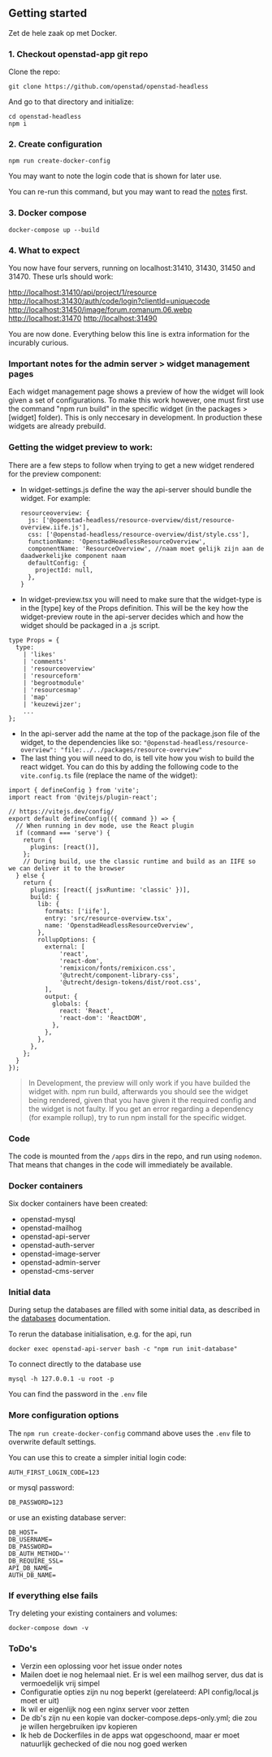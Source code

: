 ## Getting started

Zet de hele zaak op met Docker.

### 1. Checkout openstad-app git repo

Clone the repo:

```
git clone https://github.com/openstad/openstad-headless
```

And go to that directory and initialize:

```
cd openstad-headless
npm i
```

### 2. Create configuration

```
npm run create-docker-config
```

You may want to note the login code that is shown for later use.

You can re-run this command, but you may want to read the [notes](#Notes) first.

### 3. Docker compose

```
docker-compose up --build
```

### 4. What to expect

You now have four servers, running on localhost:31410, 31430, 31450 and 31470. These urls should work:

[http://localhost:31410/api/project/1/resource](http://localhost:31410/api/project/1/resource)  
[http://localhost:31430/auth/code/login?clientId=uniquecode](http://localhost:31430/auth/code/login?clientId=uniquecode)  
[http://localhost:31450/image/forum.romanum.06.webp](http://localhost:31450/image/forum.romanum.06.webp)  
[http://localhost:31470](http://localhost:31470)
[http://localhost:31490](http://localhost:31490)

You are now done. Everything below this line is extra information for the incurably curious.

### Important notes for the admin server > widget management pages
Each widget management page shows a preview of how the widget will look given a set of configurations.
To make this work however, one must first use the command "npm run build" in the specific widget (in the packages > [widget] folder). This is only neccesary in development. In production these widgets are already prebuild.

### Getting the widget preview to work:
There are a few steps to follow when trying to get a new widget rendered for the preview component:
* In widget-settings.js define the way the api-server should bundle the widget. For example:
  ```
  resourceoverview: {
    js: ['@openstad-headless/resource-overview/dist/resource-overview.iife.js'],
    css: ['@openstad-headless/resource-overview/dist/style.css'],
    functionName: 'OpenstadHeadlessResourceOverview',
    componentName: 'ResourceOverview', //naam moet gelijk zijn aan de daadwerkelijke component naam
    defaultConfig: {
      projectId: null,
    },
  }
  ```
* In widget-preview.tsx you will need to make sure that the widget-type is in the [type] key of the Props definition. This will be the key how the widget-preview route in the api-server decides which and how the widget should be packaged in a .js script.
```
type Props = {
  type:
    | 'likes'
    | 'comments'
    | 'resourceoverview'
    | 'resourceform'
    | 'begrootmodule'
    | 'resourcesmap'
    | 'map'
    | 'keuzewijzer';
    ...
};
```
*  In the api-server add the name at the top of the package.json file of the widget, to the dependencies like so: ``"@openstad-headless/resource-overview": "file:../../packages/resource-overview"``
*  The last thing you will need to do, is tell vite how you wish to build the react widget. You can do this by adding the following code to the ``vite.config.ts`` file (replace the name of the widget):
```
import { defineConfig } from 'vite';
import react from '@vitejs/plugin-react';

// https://vitejs.dev/config/
export default defineConfig(({ command }) => {
  // When running in dev mode, use the React plugin
  if (command === 'serve') {
    return {
      plugins: [react()],
    };
    // During build, use the classic runtime and build as an IIFE so we can deliver it to the browser
  } else {
    return {
      plugins: [react({ jsxRuntime: 'classic' })],
      build: {
        lib: {
          formats: ['iife'],
          entry: 'src/resource-overview.tsx',
          name: 'OpenstadHeadlessResourceOverview',
        },
        rollupOptions: {
          external: [
              'react',
              'react-dom',
              'remixicon/fonts/remixicon.css',
              '@utrecht/component-library-css',
              '@utrecht/design-tokens/dist/root.css',
          ],
          output: {
            globals: {
              react: 'React',
              'react-dom': 'ReactDOM',
            },
          },
        },
      },
    };
  }
});

```
> In Development, the preview will only work if you have builded the widget with. npm run build, afterwards you should see the widget being rendered, given that you have given it the required config and the widget is not faulty. If you get an error regarding a dependency (for example rollup), try to run npm install for the specific widget.

### Code

The code is mounted from the `/apps` dirs in the repo, and run using `nodemon`. That means that changes in the code will immediately be available.

### Docker containers

Six docker containers have been created:

- openstad-mysql
- openstad-mailhog
- openstad-api-server
- openstad-auth-server
- openstad-image-server
- openstad-admin-server
- openstad-cms-server

### Initial data

During setup the databases are filled with some initial data, as described in the [databases](./databases.md) documentation.

To rerun the database initialisation, e.g. for the api, run

```
docker exec openstad-api-server bash -c "npm run init-database"
```

To connect directly to the database use

```
mysql -h 127.0.0.1 -u root -p
```

You can find the password in the `.env` file

### More configuration options

The `npm run create-docker-config` command above uses the `.env` file to overwrite default settings.

You can use this to create a simpler initial login code:

```
AUTH_FIRST_LOGIN_CODE=123
```

or mysql password:

```
DB_PASSWORD=123
```

or use an existing database server:

```
DB_HOST=
DB_USERNAME=
DB_PASSWORD=
DB_AUTH_METHOD=''
DB_REQUIRE_SSL=
API_DB_NAME=
AUTH_DB_NAME=
```

### If everything else fails

Try deleting your existing containers and volumes:

```
docker-compose down -v
```

### ToDo's

- Verzin een oplossing voor het issue onder notes
- Mailen doet ie nog helemaal niet. Er is wel een mailhog server, dus dat is vermoedelijk vrij simpel
- Configuratie opties zijn nu nog beperkt (gerelateerd: API config/local.js moet er uit)
- Ik wil er eigenlijk nog een nginx server voor zetten
- De db's zijn nu een kopie van docker-compose.deps-only.yml; die zou je willen hergebruiken ipv kopieren
- Ik heb de Dockerfiles in de apps wat opgeschoond, maar er moet natuurlijk gechecked of die nou nog goed werken
